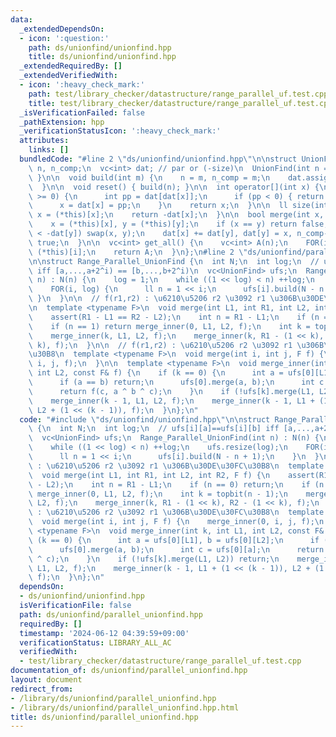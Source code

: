 ```yaml
---
data:
  _extendedDependsOn:
  - icon: ':question:'
    path: ds/unionfind/unionfind.hpp
    title: ds/unionfind/unionfind.hpp
  _extendedRequiredBy: []
  _extendedVerifiedWith:
  - icon: ':heavy_check_mark:'
    path: test/library_checker/datastructure/range_parallel_uf.test.cpp
    title: test/library_checker/datastructure/range_parallel_uf.test.cpp
  _isVerificationFailed: false
  _pathExtension: hpp
  _verificationStatusIcon: ':heavy_check_mark:'
  attributes:
    links: []
  bundledCode: "#line 2 \"ds/unionfind/unionfind.hpp\"\n\nstruct UnionFind {\n  int\
    \ n, n_comp;\n  vc<int> dat; // par or (-size)\n  UnionFind(int n = 0) { build(n);\
    \ }\n\n  void build(int m) {\n    n = m, n_comp = m;\n    dat.assign(n, -1);\n\
    \  }\n\n  void reset() { build(n); }\n\n  int operator[](int x) {\n    while (dat[x]\
    \ >= 0) {\n      int pp = dat[dat[x]];\n      if (pp < 0) { return dat[x]; }\n\
    \      x = dat[x] = pp;\n    }\n    return x;\n  }\n\n  ll size(int x) {\n   \
    \ x = (*this)[x];\n    return -dat[x];\n  }\n\n  bool merge(int x, int y) {\n\
    \    x = (*this)[x], y = (*this)[y];\n    if (x == y) return false;\n    if (-dat[x]\
    \ < -dat[y]) swap(x, y);\n    dat[x] += dat[y], dat[y] = x, n_comp--;\n    return\
    \ true;\n  }\n\n  vc<int> get_all() {\n    vc<int> A(n);\n    FOR(i, n) A[i] =\
    \ (*this)[i];\n    return A;\n  }\n};\n#line 2 \"ds/unionfind/parallel_unionfind.hpp\"\
    \n\nstruct Range_Parallel_UnionFind {\n  int N;\n  int log;\n  // ufs[i][a]==ufs[i][b]\
    \ iff [a,...,a+2^i) == [b,...,b+2^i)\n  vc<UnionFind> ufs;\n  Range_Parallel_UnionFind(int\
    \ n) : N(n) {\n    log = 1;\n    while ((1 << log) < n) ++log;\n    ufs.resize(log);\n\
    \    FOR(i, log) {\n      ll n = 1 << i;\n      ufs[i].build(N - n + 1);\n   \
    \ }\n  }\n\n  // f(r1,r2) : \u6210\u5206 r2 \u3092 r1 \u306B\u30DE\u30FC\u30B8\
    \n  template <typename F>\n  void merge(int L1, int R1, int L2, int R2, F f) {\n\
    \    assert(R1 - L1 == R2 - L2);\n    int n = R1 - L1;\n    if (n == 0) return;\n\
    \    if (n == 1) return merge_inner(0, L1, L2, f);\n    int k = topbit(n - 1);\n\
    \    merge_inner(k, L1, L2, f);\n    merge_inner(k, R1 - (1 << k), R2 - (1 <<\
    \ k), f);\n  }\n\n  // f(r1,r2) : \u6210\u5206 r2 \u3092 r1 \u306B\u30DE\u30FC\
    \u30B8\n  template <typename F>\n  void merge(int i, int j, F f) {\n    merge_inner(0,\
    \ i, j, f);\n  }\n\n  template <typename F>\n  void merge_inner(int k, int L1,\
    \ int L2, const F& f) {\n    if (k == 0) {\n      int a = ufs[0][L1], b = ufs[0][L2];\n\
    \      if (a == b) return;\n      ufs[0].merge(a, b);\n      int c = ufs[0][a];\n\
    \      return f(c, a ^ b ^ c);\n    }\n    if (!ufs[k].merge(L1, L2)) return;\n\
    \    merge_inner(k - 1, L1, L2, f);\n    merge_inner(k - 1, L1 + (1 << (k - 1)),\
    \ L2 + (1 << (k - 1)), f);\n  }\n};\n"
  code: "#include \"ds/unionfind/unionfind.hpp\"\n\nstruct Range_Parallel_UnionFind\
    \ {\n  int N;\n  int log;\n  // ufs[i][a]==ufs[i][b] iff [a,...,a+2^i) == [b,...,b+2^i)\n\
    \  vc<UnionFind> ufs;\n  Range_Parallel_UnionFind(int n) : N(n) {\n    log = 1;\n\
    \    while ((1 << log) < n) ++log;\n    ufs.resize(log);\n    FOR(i, log) {\n\
    \      ll n = 1 << i;\n      ufs[i].build(N - n + 1);\n    }\n  }\n\n  // f(r1,r2)\
    \ : \u6210\u5206 r2 \u3092 r1 \u306B\u30DE\u30FC\u30B8\n  template <typename F>\n\
    \  void merge(int L1, int R1, int L2, int R2, F f) {\n    assert(R1 - L1 == R2\
    \ - L2);\n    int n = R1 - L1;\n    if (n == 0) return;\n    if (n == 1) return\
    \ merge_inner(0, L1, L2, f);\n    int k = topbit(n - 1);\n    merge_inner(k, L1,\
    \ L2, f);\n    merge_inner(k, R1 - (1 << k), R2 - (1 << k), f);\n  }\n\n  // f(r1,r2)\
    \ : \u6210\u5206 r2 \u3092 r1 \u306B\u30DE\u30FC\u30B8\n  template <typename F>\n\
    \  void merge(int i, int j, F f) {\n    merge_inner(0, i, j, f);\n  }\n\n  template\
    \ <typename F>\n  void merge_inner(int k, int L1, int L2, const F& f) {\n    if\
    \ (k == 0) {\n      int a = ufs[0][L1], b = ufs[0][L2];\n      if (a == b) return;\n\
    \      ufs[0].merge(a, b);\n      int c = ufs[0][a];\n      return f(c, a ^ b\
    \ ^ c);\n    }\n    if (!ufs[k].merge(L1, L2)) return;\n    merge_inner(k - 1,\
    \ L1, L2, f);\n    merge_inner(k - 1, L1 + (1 << (k - 1)), L2 + (1 << (k - 1)),\
    \ f);\n  }\n};\n"
  dependsOn:
  - ds/unionfind/unionfind.hpp
  isVerificationFile: false
  path: ds/unionfind/parallel_unionfind.hpp
  requiredBy: []
  timestamp: '2024-06-12 04:39:59+09:00'
  verificationStatus: LIBRARY_ALL_AC
  verifiedWith:
  - test/library_checker/datastructure/range_parallel_uf.test.cpp
documentation_of: ds/unionfind/parallel_unionfind.hpp
layout: document
redirect_from:
- /library/ds/unionfind/parallel_unionfind.hpp
- /library/ds/unionfind/parallel_unionfind.hpp.html
title: ds/unionfind/parallel_unionfind.hpp
---
```


